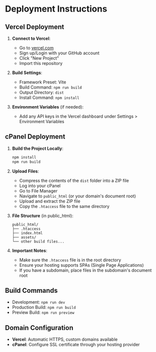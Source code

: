 
# Deployment Instructions

## Vercel Deployment

1. **Connect to Vercel**:
   - Go to [vercel.com](https://vercel.com)
   - Sign up/Login with your GitHub account
   - Click "New Project"
   - Import this repository

2. **Build Settings**:
   - Framework Preset: Vite
   - Build Command: `npm run build`
   - Output Directory: `dist`
   - Install Command: `npm install`

3. **Environment Variables** (if needed):
   - Add any API keys in the Vercel dashboard under Settings > Environment Variables

## cPanel Deployment

1. **Build the Project Locally**:
   ```bash
   npm install
   npm run build
   ```

2. **Upload Files**:
   - Compress the contents of the `dist` folder into a ZIP file
   - Log into your cPanel
   - Go to File Manager
   - Navigate to `public_html` (or your domain's document root)
   - Upload and extract the ZIP file
   - Copy the `.htaccess` file to the same directory

3. **File Structure** (in public_html):
   ```
   public_html/
   ├── .htaccess
   ├── index.html
   ├── assets/
   └── other build files...
   ```

4. **Important Notes**:
   - Make sure the `.htaccess` file is in the root directory
   - Ensure your hosting supports SPAs (Single Page Applications)
   - If you have a subdomain, place files in the subdomain's document root

## Build Commands

- Development: `npm run dev`
- Production Build: `npm run build`
- Preview Build: `npm run preview`

## Domain Configuration

- **Vercel**: Automatic HTTPS, custom domains available
- **cPanel**: Configure SSL certificate through your hosting provider
